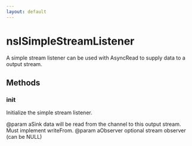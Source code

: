 ```yaml
---
layout: default
---
```


# nsISimpleStreamListener #

A simple stream listener can be used with AsyncRead to supply data to
a output stream.


## Methods ##

### init ###

Initialize the simple stream listener.

@param aSink data will be read from the channel to this output stream.
             Must implement writeFrom.
@param aObserver optional stream observer (can be NULL)

